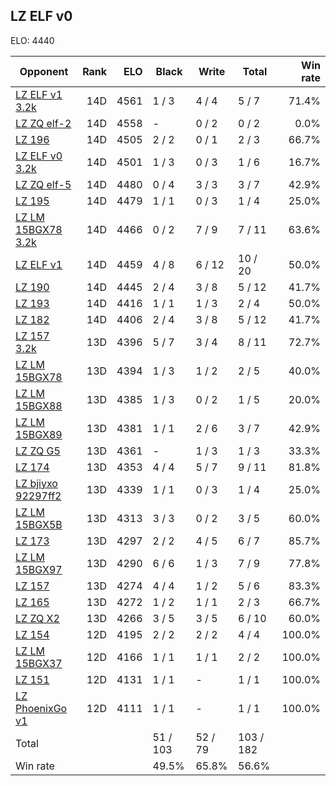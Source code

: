 ## LZ ELF v0 ##

ELO: 4440

Opponent | Rank | ELO | Black | Write | Total | Win rate
---------|-----:|----:|-------|-------|-------|-------:
[LZ ELF v1 3.2k](LZ%20ELF%20v1%203.2k.md) | 14D | 4561 | 1 / 3 | 4 / 4 | 5 / 7 | 71.4%
[LZ ZQ elf-2](LZ%20ZQ%20elf-2.md) | 14D | 4558 | - | 0 / 2 | 0 / 2 | 0.0%
[LZ 196](LZ%20196.md) | 14D | 4505 | 2 / 2 | 0 / 1 | 2 / 3 | 66.7%
[LZ ELF v0 3.2k](LZ%20ELF%20v0%203.2k.md) | 14D | 4501 | 1 / 3 | 0 / 3 | 1 / 6 | 16.7%
[LZ ZQ elf-5](LZ%20ZQ%20elf-5.md) | 14D | 4480 | 0 / 4 | 3 / 3 | 3 / 7 | 42.9%
[LZ 195](LZ%20195.md) | 14D | 4479 | 1 / 1 | 0 / 3 | 1 / 4 | 25.0%
[LZ LM 15BGX78 3.2k](LZ%20LM%2015BGX78%203.2k.md) | 14D | 4466 | 0 / 2 | 7 / 9 | 7 / 11 | 63.6%
[LZ ELF v1](LZ%20ELF%20v1.md) | 14D | 4459 | 4 / 8 | 6 / 12 | 10 / 20 | 50.0%
[LZ 190](LZ%20190.md) | 14D | 4445 | 2 / 4 | 3 / 8 | 5 / 12 | 41.7%
[LZ 193](LZ%20193.md) | 14D | 4416 | 1 / 1 | 1 / 3 | 2 / 4 | 50.0%
[LZ 182](LZ%20182.md) | 14D | 4406 | 2 / 4 | 3 / 8 | 5 / 12 | 41.7%
[LZ 157 3.2k](LZ%20157%203.2k.md) | 13D | 4396 | 5 / 7 | 3 / 4 | 8 / 11 | 72.7%
[LZ LM 15BGX78](LZ%20LM%2015BGX78.md) | 13D | 4394 | 1 / 3 | 1 / 2 | 2 / 5 | 40.0%
[LZ LM 15BGX88](LZ%20LM%2015BGX88.md) | 13D | 4385 | 1 / 3 | 0 / 2 | 1 / 5 | 20.0%
[LZ LM 15BGX89](LZ%20LM%2015BGX89.md) | 13D | 4381 | 1 / 1 | 2 / 6 | 3 / 7 | 42.9%
[LZ ZQ G5](LZ%20ZQ%20G5.md) | 13D | 4361 | - | 1 / 3 | 1 / 3 | 33.3%
[LZ 174](LZ%20174.md) | 13D | 4353 | 4 / 4 | 5 / 7 | 9 / 11 | 81.8%
[LZ bjiyxo 92297ff2](LZ%20bjiyxo%2092297ff2.md) | 13D | 4339 | 1 / 1 | 0 / 3 | 1 / 4 | 25.0%
[LZ LM 15BGX5B](LZ%20LM%2015BGX5B.md) | 13D | 4313 | 3 / 3 | 0 / 2 | 3 / 5 | 60.0%
[LZ 173](LZ%20173.md) | 13D | 4297 | 2 / 2 | 4 / 5 | 6 / 7 | 85.7%
[LZ LM 15BGX97](LZ%20LM%2015BGX97.md) | 13D | 4290 | 6 / 6 | 1 / 3 | 7 / 9 | 77.8%
[LZ 157](LZ%20157.md) | 13D | 4274 | 4 / 4 | 1 / 2 | 5 / 6 | 83.3%
[LZ 165](LZ%20165.md) | 13D | 4272 | 1 / 2 | 1 / 1 | 2 / 3 | 66.7%
[LZ ZQ X2](LZ%20ZQ%20X2.md) | 13D | 4266 | 3 / 5 | 3 / 5 | 6 / 10 | 60.0%
[LZ 154](LZ%20154.md) | 12D | 4195 | 2 / 2 | 2 / 2 | 4 / 4 | 100.0%
[LZ LM 15BGX37](LZ%20LM%2015BGX37.md) | 12D | 4166 | 1 / 1 | 1 / 1 | 2 / 2 | 100.0%
[LZ 151](LZ%20151.md) | 12D | 4131 | 1 / 1 | - | 1 / 1 | 100.0%
[LZ PhoenixGo v1](LZ%20PhoenixGo%20v1.md) | 12D | 4111 | 1 / 1 | - | 1 / 1 | 100.0%
Total | | | 51 / 103 | 52 / 79 | 103 / 182 | 
Win rate| | | 49.5% | 65.8% | 56.6% | 

